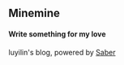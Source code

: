 ## Minemine

#### Write something for my love

luyilin's blog, powered by [Saber](https://github.com/egoist/saber)

